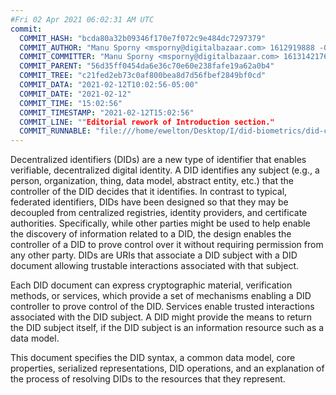 ```yaml
---
#Fri 02 Apr 2021 06:02:31 AM UTC
commit:
  COMMIT_HASH: "bcda80a32b09346f170e7f072c9e484dc7297379"
  COMMIT_AUTHOR: "Manu Sporny <msporny@digitalbazaar.com> 1612919888 -0500"
  COMMIT_COMMITTER: "Manu Sporny <msporny@digitalbazaar.com> 1613142176 -0500"
  COMMIT_PARENT: "56d35ff0454da6e36c70e60e238fafe19a62a0b4"
  COMMIT_TREE: "c21fed2eb73c0af800bea8d7d56fbef2849bf0cd"
  COMMIT_DATA: "2021-02-12T10:02:56-05:00"
  COMMIT_DATE: "2021-02-12"
  COMMIT_TIME: "15:02:56"
  COMMIT_TIMESTAMP: "2021-02-12T15:02:56"
  COMMIT_LINE: ""Editorial rework of Introduction section."
  COMMIT_RUNNABLE: "file:///home/ewelton/Desktop/I/did-biometrics/did-core-dataset/analysis/gitinfo/bcda80a32b09346f170e7f072c9e484dc7297379/snapshot/index.html"
---
```


<section id="abstract">
<p>
<a>Decentralized identifiers</a> (DIDs) are a new type of identifier that
enables verifiable, decentralized digital identity. A <a>DID</a> identifies any
subject (e.g., a person, organization, thing, data model, abstract entity, etc.)
that the controller of the <a>DID</a> decides that it identifies. In contrast to
typical, federated identifiers, <a>DIDs</a> have been designed so that they may
be decoupled from centralized registries, identity providers, and certificate
authorities. Specifically, while other parties might be used to help enable the
discovery of information related to a <a>DID</a>, the design enables the
controller of a <a>DID</a> to prove control over it without requiring permission
from any other party. <a>DIDs</a> are <a>URIs</a> that associate a <a>DID
subject</a> with a <a>DID document</a> allowing trustable interactions
associated with that subject.
    </p>
<p>
Each <a>DID document</a> can express cryptographic material, <a>verification
methods</a>, or <a>services</a>, which provide a set of mechanisms enabling a
<a>DID controller</a> to prove control of the <a>DID</a>. <a>Services</a> enable
trusted interactions associated with the <a>DID subject</a>. A <a>DID</a> might
provide the means to return the <a>DID subject</a> itself, if the <a>DID
subject</a> is an information resource such as a data model.
    </p>
<p>
This document specifies the DID syntax, a common data model, core properties,
serialized representations, DID operations, and an explanation of the process
of resolving DIDs to the resources that they represent.
    </p>
</section>
